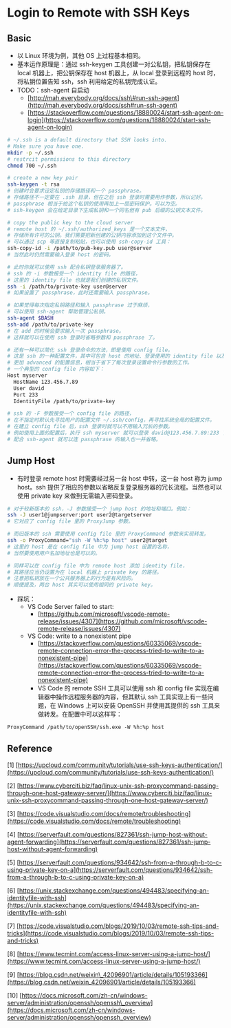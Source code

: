 # Login to Remote with SSH Keys

## Basic

* 以 Linux 环境为例，其他 OS 上过程基本相同。
* 基本运作原理是：通过 ssh-keygen 工具创建一对公私钥，把私钥保存在 local 机器上，把公钥保存在 host 机器上，从 local 登录到远程的 host 时，将私钥位置告知 ssh，ssh 利用给定的私钥完成认证。
* TODO：ssh-agent 自启动
  * [http://mah.everybody.org/docs/ssh\#run-ssh-agent](http://mah.everybody.org/docs/ssh#run-ssh-agent)
  * [https://stackoverflow.com/questions/18880024/start-ssh-agent-on-login](https://stackoverflow.com/questions/18880024/start-ssh-agent-on-login)

```bash
# ~/.ssh is a default directory that SSH looks into.
# Make sure you have one.
mkdir -p ~/.ssh
# restrcit permissions to this directory
chmod 700 ~/.ssh

# create a new key pair
ssh-keygen -t rsa
# 创建时会要求设定私钥的存储路径和一个 passphrase。
# 存储路径不一定要在 .ssh 目录，但在之后 ssh 登录时需要用作参数，所以记好。
# passphrase 相当于给这个私钥的使用再加上一层密码保护。可以为空。
# ssh-keygen 会在给定目录下生成私钥和一个同名但有 pub 后缀的公钥文本文件。

# copy the public key to the cloud server
# remote host 的 ~/.ssh/authorized_keys 是一个文本文件，
# 存储所有许可的公钥。我们需要把新创建的公钥内容添加到这个文件中。
# 可以通过 scp 等直接复制粘贴，也可以使用 ssh-copy-id 工具：
ssh-copy-id -i /path/to/pub-key.pub user@server
# 当然此时仍然需要输入登录 host 的密码。

# 此时你就可以使用 ssh 配合私钥登录服务器了。
# ssh 的 -i 参数接受一个 identity file 的路径，
# 这里的 identity file 也就是我们创建的私钥文件。
ssh -i /path/to/private-key user@server
# 如果设置了 passphrase，此时还需要输入 passphrase。

# 如果觉得每次指定私钥路径和输入 passphrase 过于麻烦，
# 可以使用 ssh-agent 帮助管理公私钥。
ssh-agent $BASH
ssh-add /path/to/private-key
# 在 add 的时候会要求输入一次 passphrase。
# 这样就可以在使用 ssh 登录时省略参数和 passphrase 了。

# 还有一种可以简化 ssh 登录命令的方法，即是使用 config file。
# 这是 ssh 的一种配置文件，其中可包含 host 的地址、登录使用的 identity file 以及
# 更加 advanced 的配置信息，相当于省下了每次登录设置命令行参数的工作。
# 一个典型的 config file 内容如下：
Host myserver
  HostName 123.456.7.89
  User david
  Port 233
  IdentityFile /path/to/private-key

# ssh 的 -F 参数接受一个 config file 的路径，
# 在不指定时默认先寻找用户的配置文件 ~/.ssh/config，再寻找系统全局的配置文件。
# 在建立 config file 后，ssh 登录时就可以不用输入冗长的参数。
# 例如使用上面的配置后，执行 ssh myserver 就可以登录 david@123.456.7.89:233 了。
# 配合 ssh-agent 就可以连 passphrase 的输入也一并省略。
```

## Jump Host

* 有时登录 remote host 时需要经过另一台 host 中转，这一台 host 称为 jump host。ssh 提供了相应的参数以省略反复登录服务器的冗长流程。当然也可以使用 private key 来做到无需输入密码登录。

```bash
# 对于较新版本的 ssh，-J 参数接受一个 jump host 的地址和端口。例如：
ssh -J user1@jumpserver:port user2@targetserver
# 它对应了 config file 里的 ProxyJump 参数。

# 而旧版本的 ssh 需要使用 config file 里的 ProxyCommand 参数来实现转发。
ssh -o ProxyCommand="ssh -W %h:%p host" user2@target
# 这里的 host 是在 config file 中为 jump host 设置的名称，
# 当然要使用用户名加地址也是可以的。

# 同样可以在 config file 中为 remote host 添加 identity file，
# 其路径应当仍设置为在 local 机器上 private key 的路径。
# 注意把私钥放在一个公共服务器上的行为是有风险的。
# 顺便提及，两台 host 其实可以使用相同的 private key。
```

* 踩坑：
  * VS Code Server failed to start:
    * [https://github.com/microsoft/vscode-remote-release/issues/4307](https://github.com/microsoft/vscode-remote-release/issues/4307)
  * VS Code: write to a nonexistent pipe
    * [https://stackoverflow.com/questions/60335069/vscode-remote-connection-error-the-process-tried-to-write-to-a-nonexistent-pipe](https://stackoverflow.com/questions/60335069/vscode-remote-connection-error-the-process-tried-to-write-to-a-nonexistent-pipe)
    * VS Code 的 remote SSH 工具可以使用 ssh 和 config file 实现在编辑器中操作远程服务器的内容，但其默认 ssh 工具实现上有一些问题，在 Windows 上可以安装 OpenSSH 并使用其提供的 ssh 工具来做转发。在配置中可以这样写：

```text
ProxyCommand /path/to/openSSH/ssh.exe -W %h:%p host
```

## Reference 

\[1\] [https://upcloud.com/community/tutorials/use-ssh-keys-authentication/](https://upcloud.com/community/tutorials/use-ssh-keys-authentication/)

\[2\] [https://www.cyberciti.biz/faq/linux-unix-ssh-proxycommand-passing-through-one-host-gateway-server/](https://www.cyberciti.biz/faq/linux-unix-ssh-proxycommand-passing-through-one-host-gateway-server/)

\[3\] [https://code.visualstudio.com/docs/remote/troubleshooting](https://code.visualstudio.com/docs/remote/troubleshooting)

\[4\] [https://serverfault.com/questions/827361/ssh-jump-host-without-agent-forwarding](https://serverfault.com/questions/827361/ssh-jump-host-without-agent-forwarding)

\[5\] [https://serverfault.com/questions/934642/ssh-from-a-through-b-to-c-using-private-key-on-a](https://serverfault.com/questions/934642/ssh-from-a-through-b-to-c-using-private-key-on-a)

\[6\] [https://unix.stackexchange.com/questions/494483/specifying-an-identityfile-with-ssh](https://unix.stackexchange.com/questions/494483/specifying-an-identityfile-with-ssh)

\[7\] [https://code.visualstudio.com/blogs/2019/10/03/remote-ssh-tips-and-tricks](https://code.visualstudio.com/blogs/2019/10/03/remote-ssh-tips-and-tricks)

\[8\] [https://www.tecmint.com/access-linux-server-using-a-jump-host/](https://www.tecmint.com/access-linux-server-using-a-jump-host/)

\[9\] [https://blog.csdn.net/weixin\_42096901/article/details/105193366](https://blog.csdn.net/weixin_42096901/article/details/105193366)

\[10\] [https://docs.microsoft.com/zh-cn/windows-server/administration/openssh/openssh\_overview](https://docs.microsoft.com/zh-cn/windows-server/administration/openssh/openssh_overview)













